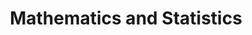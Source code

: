 ---
types: "word"

title: "Mathematics and Statistics"

categories: ['']

tags: ['Mathematics', 'and', 'Statistics']

arabic: ['الرياضيات واﻹحصاء']

publishers: ['خوارزميات الذكاء الاصطناعي في تحليل النص العربي']

types: "word"

slug: ""
---